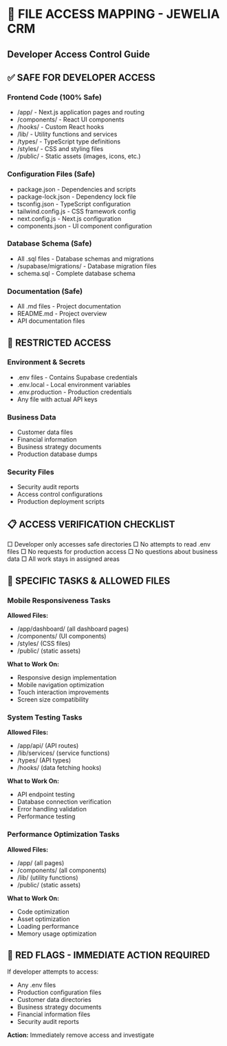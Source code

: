# 📁 FILE ACCESS MAPPING - JEWELIA CRM
## Developer Access Control Guide

## ✅ SAFE FOR DEVELOPER ACCESS

### Frontend Code (100% Safe)
- /app/ - Next.js application pages and routing
- /components/ - React UI components
- /hooks/ - Custom React hooks
- /lib/ - Utility functions and services
- /types/ - TypeScript type definitions
- /styles/ - CSS and styling files
- /public/ - Static assets (images, icons, etc.)

### Configuration Files (Safe)
- package.json - Dependencies and scripts
- package-lock.json - Dependency lock file
- tsconfig.json - TypeScript configuration
- tailwind.config.js - CSS framework config
- next.config.js - Next.js configuration
- components.json - UI component configuration

### Database Schema (Safe)
- All .sql files - Database schemas and migrations
- /supabase/migrations/ - Database migration files
- schema.sql - Complete database schema

### Documentation (Safe)
- All .md files - Project documentation
- README.md - Project overview
- API documentation files

## 🚫 RESTRICTED ACCESS

### Environment & Secrets
- .env files - Contains Supabase credentials
- .env.local - Local environment variables
- .env.production - Production credentials
- Any file with actual API keys

### Business Data
- Customer data files
- Financial information
- Business strategy documents
- Production database dumps

### Security Files
- Security audit reports
- Access control configurations
- Production deployment scripts

## 📋 ACCESS VERIFICATION CHECKLIST
□ Developer only accesses safe directories
□ No attempts to read .env files
□ No requests for production access
□ No questions about business data
□ All work stays in assigned areas

## 🎯 SPECIFIC TASKS & ALLOWED FILES

### Mobile Responsiveness Tasks
**Allowed Files:**
- /app/dashboard/ (all dashboard pages)
- /components/ (UI components)
- /styles/ (CSS files)
- /public/ (static assets)

**What to Work On:**
- Responsive design implementation
- Mobile navigation optimization
- Touch interaction improvements
- Screen size compatibility

### System Testing Tasks
**Allowed Files:**
- /app/api/ (API routes)
- /lib/services/ (service functions)
- /types/ (API types)
- /hooks/ (data fetching hooks)

**What to Work On:**
- API endpoint testing
- Database connection verification
- Error handling validation
- Performance testing

### Performance Optimization Tasks
**Allowed Files:**
- /app/ (all pages)
- /components/ (all components)
- /lib/ (utility functions)
- /public/ (static assets)

**What to Work On:**
- Code optimization
- Asset optimization
- Loading performance
- Memory usage optimization

## 🚨 RED FLAGS - IMMEDIATE ACTION REQUIRED

If developer attempts to access:
- Any .env files
- Production configuration files
- Customer data directories
- Business strategy documents
- Financial information files
- Security audit reports

**Action:** Immediately remove access and investigate
